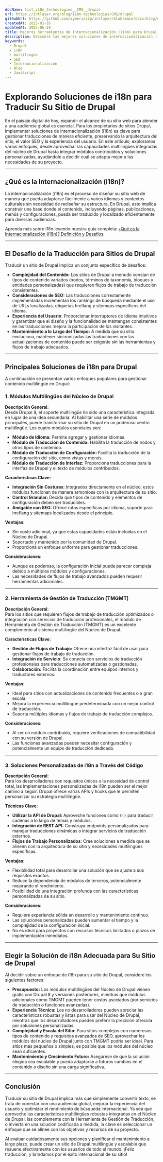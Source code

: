 ```yaml
---
docName: list_i18n_technologies__CMS__drupal
url: https://intlayer.org/blog/i18n-technologies/CMS/drupal
githubUrl: https://github.com/aymericzip/intlayer/blob/main/docs/blog/en/list_i18n_technologies/CMS/drupal.md
createdAt: 2025-01-16
updatedAt: 2025-06-29
title: Mejores herramientas de internacionalización (i18n) para Drupal
description: Descubre las mejores soluciones de internacionalización (i18n) para enfrentar desafíos de traducción, mejorar la búsqueda en la web y ofrecer una experiencia web global sin problemas.
keywords:
  - Drupal
  - i18n
  - multilingüe
  - SEO
  - Internacionalización
  - Blog
  - JavaScript
---
```


# Explorando Soluciones de i18n para Traducir Su Sitio de Drupal

En el paisaje digital de hoy, expandir el alcance de su sitio web para atender a una audiencia global es esencial. Para los propietarios de sitios Drupal, implementar soluciones de internacionalización (i18n) es clave para gestionar traducciones de manera eficiente, preservando la arquitectura del sitio, el valor SEO y la experiencia del usuario. En este artículo, exploramos varios enfoques, desde aprovechar las capacidades multilingües integradas del núcleo de Drupal hasta integrar módulos contribuidos y soluciones personalizadas, ayudándole a decidir cuál se adapta mejor a las necesidades de su proyecto.

---

## ¿Qué es la Internacionalización (i18n)?

La internacionalización (i18n) es el proceso de diseñar su sitio web de manera que pueda adaptarse fácilmente a varios idiomas y contextos culturales sin necesidad de rediseñar su estructura. En Drupal, esto implica construir una base donde el contenido, incluyendo páginas, publicaciones, menús y configuraciones, pueda ser traducido y localizado eficientemente para diversas audiencias.

Aprenda más sobre i18n leyendo nuestra guía completa: [¿Qué es la Internacionalización (i18n)? Definición y Desafíos](https://github.com/aymericzip/intlayer/blob/main/docs/docs/es/what_is_internationalization.md).

---

## El Desafío de la Traducción para Sitios de Drupal

Traducir un sitio de Drupal implica un conjunto específico de desafíos:

- **Complejidad del Contenido:** Los sitios de Drupal a menudo constan de tipos de contenido variados (nodos, términos de taxonomía, bloques y entidades personalizadas) que requieren flujos de trabajo de traducción consistentes.
- **Consideraciones de SEO:** Las traducciones correctamente implementadas incrementan los rankings de búsqueda mediante el uso de URLs localizadas, etiquetas hreflang y sitemaps específicos del idioma.
- **Experiencia del Usuario:** Proporcionar interruptores de idioma intuitivos y garantizar que el diseño y la funcionalidad se mantengan consistentes en las traducciones mejora la participación de los visitantes.
- **Mantenimiento a lo Largo del Tiempo:** A medida que su sitio evoluciona, mantener sincronizadas las traducciones con las actualizaciones de contenido puede ser exigente sin las herramientas y flujos de trabajo adecuados.

---

## Principales Soluciones de i18n para Drupal

A continuación se presentan varios enfoques populares para gestionar contenido multilingüe en Drupal:

### 1. Módulos Multilingües del Núcleo de Drupal

**Descripción General:**  
Desde Drupal 8, el soporte multilingüe ha sido una característica integrada en lugar de una idea secundaria. Al habilitar una serie de módulos principales, puede transformar su sitio de Drupal en un poderoso centro multilingüe. Los cuatro módulos esenciales son:

- **Módulo de Idioma:** Permite agregar y gestionar idiomas.
- **Módulo de Traducción de Contenido:** Habilita la traducción de nodos y otros tipos de contenido.
- **Módulo de Traducción de Configuración:** Facilita la traducción de la configuración del sitio, como vistas y menús.
- **Módulo de Traducción de Interfaz:** Proporciona traducciones para la interfaz de Drupal y el texto de módulos contribuidos.

**Características Clave:**

- **Integración Sin Costuras:** Integrados directamente en el núcleo, estos módulos funcionan de manera armoniosa con la arquitectura de su sitio.
- **Control Granular:** Decida qué tipos de contenido y elementos de configuración deben ser traducibles.
- **Amigable con SEO:** Ofrece rutas específicas por idioma, soporte para hreflang y sitemaps localizados desde el principio.

**Ventajas:**

- Sin costo adicional, ya que estas capacidades están incluidas en el Núcleo de Drupal.
- Soportado y mantenido por la comunidad de Drupal.
- Proporciona un enfoque uniforme para gestionar traducciones.

**Consideraciones:**

- Aunque es poderoso, la configuración inicial puede parecer compleja debido a múltiples módulos y configuraciones.
- Las necesidades de flujos de trabajo avanzados pueden requerir herramientas adicionales.

---

### 2. Herramienta de Gestión de Traducción (TMGMT)

**Descripción General:**  
Para los sitios que requieren flujos de trabajo de traducción optimizados o integración con servicios de traducción profesionales, el módulo de Herramienta de Gestión de Traducción (TMGMT) es un excelente complemento al sistema multilingüe del Núcleo de Drupal.

**Características Clave:**

- **Gestión de Flujos de Trabajo:** Ofrece una interfaz fácil de usar para gestionar flujos de trabajo de traducción.
- **Integración de Servicio:** Se conecta con servicios de traducción profesionales para traducciones automatizadas o gestionadas.
- **Colaboración:** Facilita la coordinación entre equipos internos y traductores externos.

**Ventajas:**

- Ideal para sitios con actualizaciones de contenido frecuentes o a gran escala.
- Mejora la experiencia multilingüe predeterminada con un mejor control de traducción.
- Soporta múltiples idiomas y flujos de trabajo de traducción complejos.

**Consideraciones:**

- Al ser un módulo contribuido, requiere verificaciones de compatibilidad con su versión de Drupal.
- Las funciones avanzadas pueden necesitar configuración y potencialmente un equipo de traducción dedicado.

---

### 3. Soluciones Personalizadas de i18n a Través del Código

**Descripción General:**  
Para los desarrolladores con requisitos únicos o la necesidad de control total, las implementaciones personalizadas de i18n pueden ser el mejor camino a seguir. Drupal ofrece varias APIs y hooks que le permiten personalizar su estrategia multilingüe.

**Técnicas Clave:**

- **Utilizar la API de Drupal:** Aproveche funciones como `t()` para traducir cadenas a lo largo de temas y módulos.
- **Integración de REST API:** Construya endpoints personalizados para manejar traducciones dinámicas o integrar servicios de traducción externos.
- **Flujos de Trabajo Personalizados:** Cree soluciones a medida que se alineen con la arquitectura de su sitio y necesidades multilingües específicas.

**Ventajas:**

- Flexibilidad total para desarrollar una solución que se ajuste a sus requisitos exactos.
- Reduce la dependencia de módulos de terceros, potencialmente mejorando el rendimiento.
- Posibilidad de una integración profunda con las características personalizadas de su sitio.

**Consideraciones:**

- Requiere experiencia sólida en desarrollo y mantenimiento continuo.
- Las soluciones personalizadas pueden aumentar el tiempo y la complejidad de la configuración inicial.
- No es ideal para proyectos con recursos técnicos limitados o plazos de implementación inmediatos.

---

## Elegir la Solución de i18n Adecuada para Su Sitio de Drupal

Al decidir sobre un enfoque de i18n para su sitio de Drupal, considere los siguientes factores:

- **Presupuesto:** Los módulos multilingües del Núcleo de Drupal vienen gratis con Drupal 8 y versiones posteriores, mientras que módulos adicionales como TMGMT pueden tener costos asociados (por servicios de traducción o funciones avanzadas).
- **Experiencia Técnica:** Los no desarrolladores pueden apreciar las características robustas y listas para usar del Núcleo de Drupal, mientras que los desarrolladores pueden preferir la precisión ofrecida por soluciones personalizadas.
- **Complejidad y Escala del Sitio:** Para sitios complejos con numerosos tipos de contenido y requisitos avanzados de SEO, aprovechar los módulos del núcleo de Drupal junto con TMGMT podría ser ideal. Para sitios más pequeños o simples, es posible que los módulos del núcleo sean suficientes.
- **Mantenimiento y Crecimiento Futuro:** Asegúrese de que la solución elegida sea escalable y pueda adaptarse a futuros cambios en el contenido o diseño sin una carga significativa.

---

## Conclusión

Traducir su sitio de Drupal implica más que simplemente convertir texto, se trata de conectar con una audiencia global, mejorar la experiencia del usuario y optimizar el rendimiento de búsqueda internacional. Ya sea que aproveche las características multilingües robustas integradas en el Núcleo de Drupal, las complemente con la Herramienta de Gestión de Traducción, o invierta en una solución codificada a medida, la clave es seleccionar un enfoque que se alinee con los objetivos y recursos de su proyecto.

Al evaluar cuidadosamente sus opciones y planificar el mantenimiento a largo plazo, puede crear un sitio de Drupal multilingüe y escalable que resuene efectivamente con los usuarios de todo el mundo. ¡Feliz traducción, y brindamos por el éxito internacional de su sitio!
